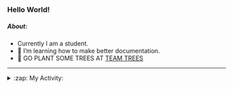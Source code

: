 ### Hello World!

##### About:
- Currently I am a student.
- 🌱 I’m learning how to make better documentation.
- 🌱 GO PLANT SOME TREES AT [TEAM TREES](https://teamtrees.org/)

---
<details>
  <summary>:zap: My Activity:</summary>
  
<!--START_SECTION:waka-->
![Code Time](http://img.shields.io/badge/Code%20Time-1%2C144%20hrs%2032%20mins-blue)

**I'm a Night 🦉** 

```text
🌞 Morning                1361 commits        ██░░░░░░░░░░░░░░░░░░░░░░░   09.04 % 
🌆 Daytime                5367 commits        █████████░░░░░░░░░░░░░░░░   35.65 % 
🌃 Evening                4348 commits        ███████░░░░░░░░░░░░░░░░░░   28.88 % 
🌙 Night                  3977 commits        ███████░░░░░░░░░░░░░░░░░░   26.42 % 
```
📅 **I'm Most Productive on Wednesday** 

```text
Monday                   2281 commits        ████░░░░░░░░░░░░░░░░░░░░░   15.15 % 
Tuesday                  1946 commits        ███░░░░░░░░░░░░░░░░░░░░░░   12.93 % 
Wednesday                3474 commits        ██████░░░░░░░░░░░░░░░░░░░   23.08 % 
Thursday                 1859 commits        ███░░░░░░░░░░░░░░░░░░░░░░   12.35 % 
Friday                   1467 commits        ██░░░░░░░░░░░░░░░░░░░░░░░   09.75 % 
Saturday                 1348 commits        ██░░░░░░░░░░░░░░░░░░░░░░░   08.96 % 
Sunday                   2678 commits        ████░░░░░░░░░░░░░░░░░░░░░   17.79 % 
```


📊 **This Week I Spent My Time On** 

```text
🔥 Editors: 
VS Code                  8 hrs 24 mins       █████████████████████████   100.00 % 

🐱‍💻 Projects: 
praise                   4 hrs 28 mins       █████████████░░░░░░░░░░░░   53.20 % 
giveth-dapps-v2          3 hrs 38 mins       ███████████░░░░░░░░░░░░░░   43.32 % 
impact-graph             17 mins             █░░░░░░░░░░░░░░░░░░░░░░░░   03.48 % 
```


 Last Updated on 01/07/2023 05:09:35 UTC
<!--END_SECTION:waka-->
</details>

